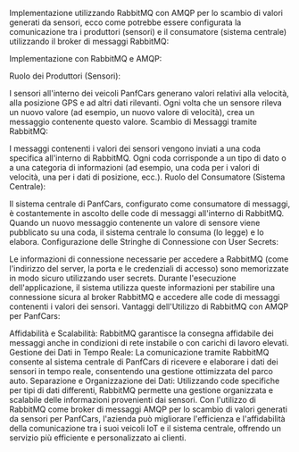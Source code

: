 

Implementazione utilizzando RabbitMQ con AMQP per lo scambio di valori generati da sensori, ecco come potrebbe essere configurata la comunicazione tra i produttori (sensori) e il consumatore (sistema centrale) utilizzando il broker di messaggi RabbitMQ:

Implementazione con RabbitMQ e AMQP:

Ruolo dei Produttori (Sensori):

I sensori all'interno dei veicoli PanfCars generano valori relativi alla velocità, alla posizione GPS e ad altri dati rilevanti.
Ogni volta che un sensore rileva un nuovo valore (ad esempio, un nuovo valore di velocità), crea un messaggio contenente questo valore.
Scambio di Messaggi tramite RabbitMQ:

I messaggi contenenti i valori dei sensori vengono inviati a una coda specifica all'interno di RabbitMQ.
Ogni coda corrisponde a un tipo di dato o a una categoria di informazioni (ad esempio, una coda per i valori di velocità, una per i dati di posizione, ecc.).
Ruolo del Consumatore (Sistema Centrale):

Il sistema centrale di PanfCars, configurato come consumatore di messaggi, è costantemente in ascolto delle code di messaggi all'interno di RabbitMQ.
Quando un nuovo messaggio contenente un valore di sensore viene pubblicato su una coda, il sistema centrale lo consuma (lo legge) e lo elabora.
Configurazione delle Stringhe di Connessione con User Secrets:

Le informazioni di connessione necessarie per accedere a RabbitMQ (come l'indirizzo del server, la porta e le credenziali di accesso) sono memorizzate in modo sicuro utilizzando user secrets.
Durante l'esecuzione dell'applicazione, il sistema utilizza queste informazioni per stabilire una connessione sicura al broker RabbitMQ e accedere alle code di messaggi contenenti i valori dei sensori.
Vantaggi dell'Utilizzo di RabbitMQ con AMQP per PanfCars:

Affidabilità e Scalabilità: RabbitMQ garantisce la consegna affidabile dei messaggi anche in condizioni di rete instabile o con carichi di lavoro elevati.
Gestione dei Dati in Tempo Reale: La comunicazione tramite RabbitMQ consente al sistema centrale di PanfCars di ricevere e elaborare i dati dei sensori in tempo reale, consentendo una gestione ottimizzata del parco auto.
Separazione e Organizzazione dei Dati: Utilizzando code specifiche per tipi di dati differenti, RabbitMQ permette una gestione organizzata e scalabile delle informazioni provenienti dai sensori.
Con l'utilizzo di RabbitMQ come broker di messaggi AMQP per lo scambio di valori generati da sensori per PanfCars, l'azienda può migliorare l'efficienza e l'affidabilità della comunicazione tra i suoi veicoli IoT e il sistema centrale, offrendo un servizio più efficiente e personalizzato ai clienti.